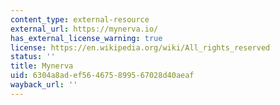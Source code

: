 ```yaml
---
content_type: external-resource
external_url: https://mynerva.io/
has_external_license_warning: true
license: https://en.wikipedia.org/wiki/All_rights_reserved
status: ''
title: Mynerva
uid: 6304a8ad-ef56-4675-8995-67028d40aeaf
wayback_url: ''
---
```

